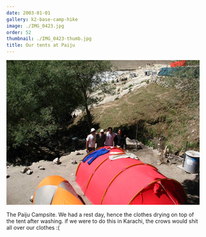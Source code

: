 ```yaml
---
date: 2003-01-01
gallery: k2-base-camp-hike
image: ./IMG_0423.jpg
order: 52
thumbnail: ./IMG_0423-thumb.jpg
title: Our tents at Paiju
---
```


![Our tents at Paiju](./IMG_0423.jpg)

The Paiju Campsite. We had a rest day, hence the clothes drying on top of the tent after washing. if we were to do this in Karachi, the crows would shit all over our clothes :(